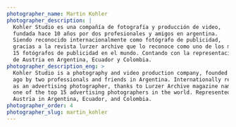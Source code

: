 ```yaml
---
photographer_name: Martin Kohler
photographer_description: |
  Kohler Studio es una compañía de fotografía y producción de video,
  fundada hace 10 años por dos profesionales y amigos en argentina.
  Siendo reconocido internacionalmente como fotógrafo de publicidad,
  gracias a la revista lurzer archive que lo reconoce como uno de los mejores
  15 fotógrafos de publicidad en el mundo. Contando con la representación
  de Austria en Argentina, Ecuador y Colombia.
photographer_description_eng: >
  Kohler Studio is a photography and video production company, founded 10 years
  ago by two professionals and friends in Argentina. Internationally recognized
  as an advertising photographer, thanks to Lurzer Archive magazine naming him
  one of the top 15 advertising photographers in the world. Represented by
  Austria in Argentina, Ecuador, and Colombia.
photographer_order: 4
photographer_slug: martin_kohler
---
```


